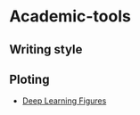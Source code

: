 # Academic-tools

## Writing style


## Ploting
- [Deep Learning Figures](https://github.com/ThomasRobertFr/deep-learning-figures)

## 
